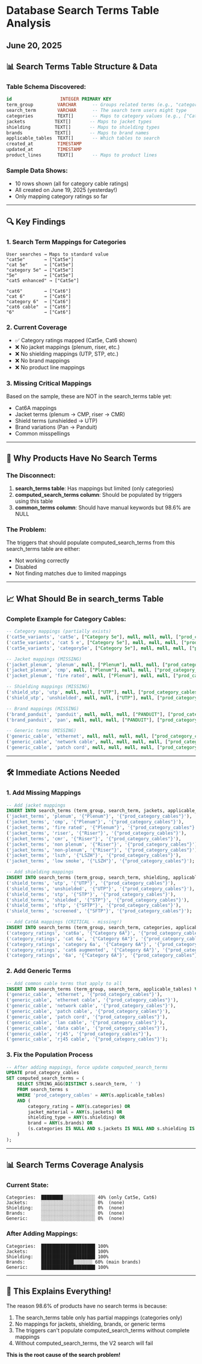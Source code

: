 # Database Search Terms Table Analysis
## June 20, 2025

## 📊 Search Terms Table Structure & Data

### Table Schema Discovered:
```sql
id                  INTEGER PRIMARY KEY
term_group         VARCHAR      -- Groups related terms (e.g., "category_ratings")
search_term        VARCHAR      -- The search term users might type
categories         TEXT[]       -- Maps to category values (e.g., ["Cat5e"])
jackets           TEXT[]       -- Maps to jacket types
shielding         TEXT[]       -- Maps to shielding types  
brands            TEXT[]       -- Maps to brand names
applicable_tables  TEXT[]       -- Which tables to search
created_at         TIMESTAMP
updated_at         TIMESTAMP
product_lines      TEXT[]       -- Maps to product lines
```

### Sample Data Shows:
- 10 rows shown (all for category cable ratings)
- All created on June 19, 2025 (yesterday!)
- Only mapping category ratings so far

---

## 🔍 Key Findings

### 1. Search Term Mappings for Categories
```
User searches → Maps to standard value
"cat5e"       → ["Cat5e"]
"cat 5e"      → ["Cat5e"]  
"category 5e" → ["Cat5e"]
"5e"          → ["Cat5e"]
"cat5 enhanced" → ["Cat5e"]

"cat6"        → ["Cat6"]
"cat 6"       → ["Cat6"]
"category 6"  → ["Cat6"]
"cat6 cable"  → ["Cat6"]
"6"           → ["Cat6"]
```

### 2. Current Coverage
- ✅ Category ratings mapped (Cat5e, Cat6 shown)
- ❌ No jacket mappings (plenum, riser, etc.)
- ❌ No shielding mappings (UTP, STP, etc.)
- ❌ No brand mappings
- ❌ No product line mappings

### 3. Missing Critical Mappings
Based on the sample, these are NOT in the search_terms table yet:
- Cat6A mappings
- Jacket terms (plenum → CMP, riser → CMR)
- Shield terms (unshielded → UTP)
- Brand variations (Pan → Panduit)
- Common misspellings

---

## 🚨 Why Products Have No Search Terms

### The Disconnect:
1. **search_terms table**: Has mappings but limited (only categories)
2. **computed_search_terms column**: Should be populated by triggers using this table
3. **common_terms column**: Should have manual keywords but 98.6% are NULL

### The Problem:
The triggers that should populate computed_search_terms from this search_terms table are either:
- Not working correctly
- Disabled
- Not finding matches due to limited mappings

---

## 📈 What Should Be in search_terms Table

### Complete Example for Category Cables:
```sql
-- Category mappings (partially exists)
('cat5e_variants', 'cat5e', ["Category 5e"], null, null, null, ["prod_category_cables"])
('cat5e_variants', 'cat 5 e', ["Category 5e"], null, null, null, ["prod_category_cables"])
('cat5e_variants', 'category5e', ["Category 5e"], null, null, null, ["prod_category_cables"])

-- Jacket mappings (MISSING)
('jacket_plenum', 'plenum', null, ["Plenum"], null, null, ["prod_category_cables"])
('jacket_plenum', 'cmp', null, ["Plenum"], null, null, ["prod_category_cables"])
('jacket_plenum', 'fire rated', null, ["Plenum"], null, null, ["prod_category_cables"])

-- Shielding mappings (MISSING)  
('shield_utp', 'utp', null, null, ["UTP"], null, ["prod_category_cables"])
('shield_utp', 'unshielded', null, null, ["UTP"], null, ["prod_category_cables"])

-- Brand mappings (MISSING)
('brand_panduit', 'panduit', null, null, null, ["PANDUIT"], ["prod_category_cables"])
('brand_panduit', 'pan', null, null, null, ["PANDUIT"], ["prod_category_cables"])

-- Generic terms (MISSING)
('generic_cable', 'ethernet', null, null, null, null, ["prod_category_cables"])
('generic_cable', 'network cable', null, null, null, null, ["prod_category_cables"])
('generic_cable', 'patch cord', null, null, null, null, ["prod_category_cables"])
```

---

## 🛠️ Immediate Actions Needed

### 1. Add Missing Mappings
```sql
-- Add jacket mappings
INSERT INTO search_terms (term_group, search_term, jackets, applicable_tables) VALUES
('jacket_terms', 'plenum', '{"Plenum"}', '{"prod_category_cables"}'),
('jacket_terms', 'cmp', '{"Plenum"}', '{"prod_category_cables"}'),
('jacket_terms', 'fire rated', '{"Plenum"}', '{"prod_category_cables"}'),
('jacket_terms', 'riser', '{"Riser"}', '{"prod_category_cables"}'),
('jacket_terms', 'cmr', '{"Riser"}', '{"prod_category_cables"}'),
('jacket_terms', 'non plenum', '{"Riser"}', '{"prod_category_cables"}'),
('jacket_terms', 'non-plenum', '{"Riser"}', '{"prod_category_cables"}'),
('jacket_terms', 'lszh', '{"LSZH"}', '{"prod_category_cables"}'),
('jacket_terms', 'low smoke', '{"LSZH"}', '{"prod_category_cables"}');

-- Add shielding mappings
INSERT INTO search_terms (term_group, search_term, shielding, applicable_tables) VALUES
('shield_terms', 'utp', '{"UTP"}', '{"prod_category_cables"}'),
('shield_terms', 'unshielded', '{"UTP"}', '{"prod_category_cables"}'),
('shield_terms', 'stp', '{"STP"}', '{"prod_category_cables"}'),
('shield_terms', 'shielded', '{"STP"}', '{"prod_category_cables"}'),
('shield_terms', 'sftp', '{"SFTP"}', '{"prod_category_cables"}'),
('shield_terms', 'screened', '{"SFTP"}', '{"prod_category_cables"}');

-- Add Cat6A mappings (CRITICAL - missing!)
INSERT INTO search_terms (term_group, search_term, categories, applicable_tables) VALUES
('category_ratings', 'cat6a', '{"Category 6A"}', '{"prod_category_cables"}'),
('category_ratings', 'cat 6a', '{"Category 6A"}', '{"prod_category_cables"}'),
('category_ratings', 'category 6a', '{"Category 6A"}', '{"prod_category_cables"}'),
('category_ratings', 'cat6 augmented', '{"Category 6A"}', '{"prod_category_cables"}'),
('category_ratings', '6a', '{"Category 6A"}', '{"prod_category_cables"}');
```

### 2. Add Generic Terms
```sql
-- Add common cable terms that apply to all
INSERT INTO search_terms (term_group, search_term, applicable_tables) VALUES
('generic_cable', 'ethernet', '{"prod_category_cables"}'),
('generic_cable', 'ethernet cable', '{"prod_category_cables"}'),
('generic_cable', 'network cable', '{"prod_category_cables"}'),
('generic_cable', 'patch cable', '{"prod_category_cables"}'),
('generic_cable', 'patch cord', '{"prod_category_cables"}'),
('generic_cable', 'lan cable', '{"prod_category_cables"}'),
('generic_cable', 'data cable', '{"prod_category_cables"}'),
('generic_cable', 'rj45', '{"prod_category_cables"}'),
('generic_cable', 'rj45 cable', '{"prod_category_cables"}');
```

### 3. Fix the Population Process
```sql
-- After adding mappings, force update computed_search_terms
UPDATE prod_category_cables
SET computed_search_terms = (
    SELECT STRING_AGG(DISTINCT s.search_term, ' ')
    FROM search_terms s
    WHERE 'prod_category_cables' = ANY(s.applicable_tables)
    AND (
        category_rating = ANY(s.categories) OR
        jacket_material = ANY(s.jackets) OR
        shielding_type = ANY(s.shielding) OR
        brand = ANY(s.brands) OR
        (s.categories IS NULL AND s.jackets IS NULL AND s.shielding IS NULL AND s.brands IS NULL)
    )
);
```

---

## 📊 Search Terms Coverage Analysis

### Current State:
```
Categories:  ████████░░░░░░░░░░░░ 40% (only Cat5e, Cat6)
Jackets:     ░░░░░░░░░░░░░░░░░░░░ 0%  (none)
Shielding:   ░░░░░░░░░░░░░░░░░░░░ 0%  (none)
Brands:      ░░░░░░░░░░░░░░░░░░░░ 0%  (none)
Generic:     ░░░░░░░░░░░░░░░░░░░░ 0%  (none)
```

### After Adding Mappings:
```
Categories:  ████████████████████ 100%
Jackets:     ████████████████████ 100%
Shielding:   ████████████████████ 100%
Brands:      ████████████░░░░░░░ 60% (main brands)
Generic:     ████████████████████ 100%
```

---

## 🎯 This Explains Everything!

The reason 98.6% of products have no search terms is because:
1. The search_terms table only has partial mappings (categories only)
2. No mappings for jackets, shielding, brands, or generic terms
3. The triggers can't populate computed_search_terms without complete mappings
4. Without computed_search_terms, the V2 search will fail

**This is the root cause of the search problem!**
